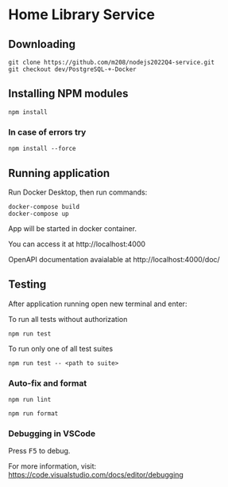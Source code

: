 # Home Library Service

## Downloading

```
git clone https://github.com/m208/nodejs2022Q4-service.git
git checkout dev/PostgreSQL-+-Docker
```

## Installing NPM modules

```
npm install
```

### In case of errors try 
```
npm install --force
```

## Running application

Run Docker Desktop, then run commands:
```
docker-compose build
docker-compose up
```

App will be started in docker container. 

You can access it at http://localhost:4000

OpenAPI documentation avaialable at http://localhost:4000/doc/

## Testing

After application running open new terminal and enter:

To run all tests without authorization

```
npm run test
```

To run only one of all test suites

```
npm run test -- <path to suite>
```


### Auto-fix and format

```
npm run lint
```

```
npm run format
```

### Debugging in VSCode

Press <kbd>F5</kbd> to debug.

For more information, visit: https://code.visualstudio.com/docs/editor/debugging
